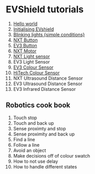 # EVShield tutorials

1. [Hello world](./helloWorld)
2. [Initialising EVshield](./helloEvShield)
3. [Blinking lights {simple conditions}](./blinkingLights)
4. [NXT Button](./nxtbutton)
5. [EV3 Button](./ev3button)
6. [NXT Motor](./nxt_button_nxt_motor)
7. [NXT Light sensor](./nxtLineSensor)
8. EV3 Light Sensor
9. [EV3 Colour Sensor](./evecolorsense)
10. [HiTech Colour Sensor](./hitechnicColorSensor)
11. NXT Ultrasound Distance Sensor
12. EV3 Ultrasound Distance Sensor
13. EV3 Infrared Distance Sensor

## Robotics cook book

1. Touch stop 
2. Touch and back up
3. Sense proximty and stop
4. Sense proximity and back up
5. Find a line
6. Follow a line
7. Avoid an object
8. Make decisions off of colour swatch
9. How to not use delay
10. How to handle different states
